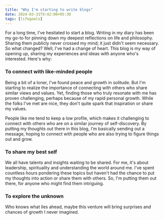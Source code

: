 ```yaml
---
title: "Why I'm starting to write blogs"
date: 2024-03-31T9:42:00+05:30
tags: [lifegoals]
---
```


For a long time, I've hesitated to start a blog. Writing in my diary has been my go-to for pinning down my deepest reflections on life and philosophy. Sharing them publicly never crossed my mind; it just didn't seem necessary.
So what changed?
Well, I've had a change of heart. This blog is my way of opening up, sharing my experiences and ideas with anyone who's interested. Here's why:

### To connect with like-minded people

Being a bit of a loner, I've found peace and growth in solitude.
But I'm starting to realize the importance of connecting with others who share similar views and values.
Yet, finding those who truly resonate with me has proven challenging, perhaps because of my rapid personal growth. While the folks I've met are nice, they don't quite spark that inspiration or share my values.

People like me tend to keep a low profile, which makes it challenging to connect with others who are on a similar journey of self-discovery. By putting my thoughts out there in this blog, I'm basically sending out a message, hoping to connect with people who are also trying to figure things out and grow.

### To share my best self
We all have talents and insights waiting to be shared. For me, it's about leadership, spirituality and understanding the world around me. I've spent countless hours pondering these topics but haven't had the chance to put my thoughts into action or share them with others. So, I'm putting them out there, for anyone who might find them intriguing.

### To explore the unknown
Who knows what lies ahead, maybe this venture will bring surprises and chances of growth I never imagined.
